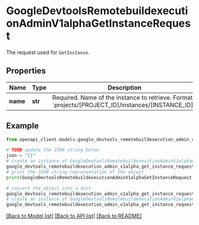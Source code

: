 # GoogleDevtoolsRemotebuildexecutionAdminV1alphaGetInstanceRequest

The request used for `GetInstance`.

## Properties

Name | Type | Description | Notes
------------ | ------------- | ------------- | -------------
**name** | **str** | Required. Name of the instance to retrieve. Format: &#x60;projects/[PROJECT_ID]/instances/[INSTANCE_ID]&#x60;. | [optional] 

## Example

```python
from openapi_client.models.google_devtools_remotebuildexecution_admin_v1alpha_get_instance_request import GoogleDevtoolsRemotebuildexecutionAdminV1alphaGetInstanceRequest

# TODO update the JSON string below
json = "{}"
# create an instance of GoogleDevtoolsRemotebuildexecutionAdminV1alphaGetInstanceRequest from a JSON string
google_devtools_remotebuildexecution_admin_v1alpha_get_instance_request_instance = GoogleDevtoolsRemotebuildexecutionAdminV1alphaGetInstanceRequest.from_json(json)
# print the JSON string representation of the object
print(GoogleDevtoolsRemotebuildexecutionAdminV1alphaGetInstanceRequest.to_json())

# convert the object into a dict
google_devtools_remotebuildexecution_admin_v1alpha_get_instance_request_dict = google_devtools_remotebuildexecution_admin_v1alpha_get_instance_request_instance.to_dict()
# create an instance of GoogleDevtoolsRemotebuildexecutionAdminV1alphaGetInstanceRequest from a dict
google_devtools_remotebuildexecution_admin_v1alpha_get_instance_request_from_dict = GoogleDevtoolsRemotebuildexecutionAdminV1alphaGetInstanceRequest.from_dict(google_devtools_remotebuildexecution_admin_v1alpha_get_instance_request_dict)
```
[[Back to Model list]](../README.md#documentation-for-models) [[Back to API list]](../README.md#documentation-for-api-endpoints) [[Back to README]](../README.md)


